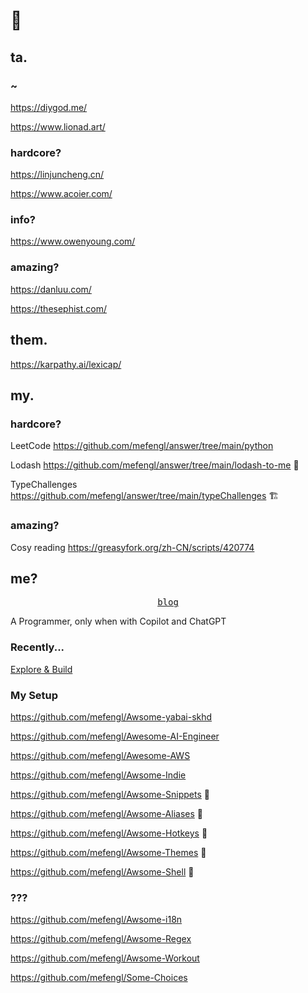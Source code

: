 # 👋

## ta.

### ~

https://diygod.me/

https://www.lionad.art/

### hardcore?

https://linjuncheng.cn/

https://www.acoier.com/

### info?

https://www.owenyoung.com/

### amazing?

https://danluu.com/

https://thesephist.com/

## them.

https://karpathy.ai/lexicap/

## my.

### hardcore?

LeetCode https://github.com/mefengl/answer/tree/main/python

Lodash https://github.com/mefengl/answer/tree/main/lodash-to-me 🚧

TypeChallenges https://github.com/mefengl/answer/tree/main/typeChallenges 🏗️

### amazing?

Cosy reading https://greasyfork.org/zh-CN/scripts/420774

## me?
<p align="center">
  <samp>
    <a href="https://never2.top/blog">blog</a>
  </samp>
</p>
A Programmer, only when with Copilot and ChatGPT

### Recently...
[Explore & Build](https://github.com/users/mefengl/projects/1)

### My Setup
https://github.com/mefengl/Awsome-yabai-skhd

https://github.com/mefengl/Awesome-AI-Engineer

https://github.com/mefengl/Awesome-AWS

https://github.com/mefengl/Awsome-Indie

https://github.com/mefengl/Awsome-Snippets 🚧

https://github.com/mefengl/Awsome-Aliases 🚧

https://github.com/mefengl/Awsome-Hotkeys 🚧

https://github.com/mefengl/Awsome-Themes 🚧

https://github.com/mefengl/Awsome-Shell 🚧

### ???
https://github.com/mefengl/Awsome-i18n

https://github.com/mefengl/Awsome-Regex

https://github.com/mefengl/Awsome-Workout

https://github.com/mefengl/Some-Choices
